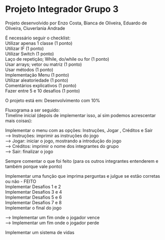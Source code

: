 # Projeto Integrador Grupo 3
 Projeto desenvolvido por Enzo Costa, Bianca de Oliveira, Eduardo de Oliveira,  Ciuverlania Andrade
 
É necessário seguir o checklist:<br>
Utilizar apenas 1 classe (1 ponto)<br>
Utilizar IF (1 ponto)<br>
Utilizar Switch (1 ponto)<br>
Laço de repetição; While, do/while ou for (1 ponto)<br>
Usar arrays; vetor ou matriz (1 ponto)<br>
Usar métodos (1 ponto)<br>
Implementação Menu (1 ponto)<br>
Utilizar aleatoriedade (1 ponto)<br>
Comentários explicativos (1 ponto)<br>
Fazer entre 5 e 10 desafios (1 ponto)<br>

O projeto está em: Desenvolvimento com 10%

Fluxograma a ser seguido: <br>
Timeline inicial (depois de implementar isso, aí sim podemos acrescentar mais coisas):<br>

Implementar o menu com as opções: Instruções, Jogar , Créditos e Sair<br>
--> Instruções: imprimir as instruções do jogo<br>
--> Jogar: iniciar o jogo, mostrando a introdução do jogo<br>
--> Créditos: imprimir o nome dos integrantes do grupo<br>
--> Sair: finalizar o jogo<br>

Sempre comentar o que foi feito (para os outros integrantes entenderem e também porque vale ponto)<br>

Implementar uma função que imprima perguntas e julgue se estão corretas ou não - FEITO<br>
Implementar Desafios 1 e 2<br>
Implementar Desafios 3 e 4<br>
Implementar Desafios 5 e 6<br>
Implementar Desafios 7 e 8<br>
Implementar o final do jogo<br>

--> Implementar um fim onde o jogador vence<br>
--> Implementar um fim onde o jogador perde<br>

Implementar um sistema de vidas<br>
